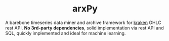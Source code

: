 <h1 align=center>arxPy</h1>

A barebone timeseries data miner and archive framework for [kraken](https://kraken.com) OHLC rest API. <strong>No 3rd-party dependencies</strong>, solid implementation via rest API and SQL, quickly implemented and ideal for machine learning.


